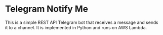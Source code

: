 # Telegram Notify Me

This is a simple REST API Telegram bot that receives a message and sends it to a channel. It is implemented in Python and runs on AWS Lambda.

